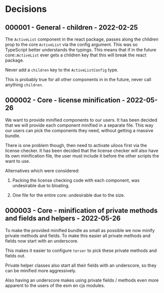 # Decisions

## 000001 - General - children - 2022-02-25
The `ActiveList` component in the react package, passes along the 
children prop to the core `ActiveList` via the config argument. This
was so TypeScript better understands the typings. This means that if
in the future core::`ActiveList` ever gets a children key that this
will break the react package.

Never add a `children` key to the `ActiveListConfig` type.

This is probably true for all other components in in the future,
never call anything `children`.

## 000002 - Core - license minification - 2022-05-26
We want to provide minified components to our users. It has been
decided that we will provide each component minified in a separate
file. This way our users can pick the components they need, without
getting a massive bundle. 

There is one problem though, then need to activate uiloos first 
via the license checker. It has been decided that the license checker
will also have its own minification file, the user must include it 
before the other scripts the want to use.

Alternatives which were considered:

1. Packing the license checking code with each component, was 
   undesirable due to bloating.

2. One file for the entire core: undesirable due to the size.

## 000003 - Core - minification of private methods and fields and helpers - 2022-05-26
To make the provided minified bundle as small as possible we now
minify private methods and fields. To make this easier all private 
methods and fields now start with an underscore.

This makes it easier to configure `terser` to pick these private
methods and fields out. 

Private helper classes also start all their fields with an underscore,
so they can be minified more aggressively.

Also having an underscore makes using private fields / methods even 
more apparent to the users of the esm en cjs modules.